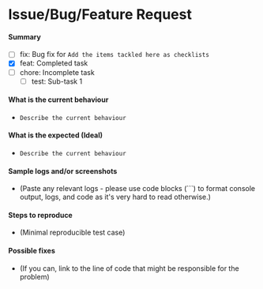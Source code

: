 # Issue/Bug/Feature Request

#### Summary

- [ ] fix: Bug fix for `Add the items tackled here as checklists`
- [x] feat: Completed task
- [ ] chore: Incomplete task
  - [ ] test: Sub-task 1

#### What is the current behaviour

- `Describe the current behaviour`

#### What is the expected (Ideal)

- `Describe the current behaviour`


#### Sample logs and/or screenshots

- (Paste any relevant logs - please use code blocks (```) to format console output,
logs, and code as it's very hard to read otherwise.)

#### Steps to reproduce

- (Minimal reproducible test case)

#### Possible fixes

- (If you can, link to the line of code that might be responsible for the problem)

